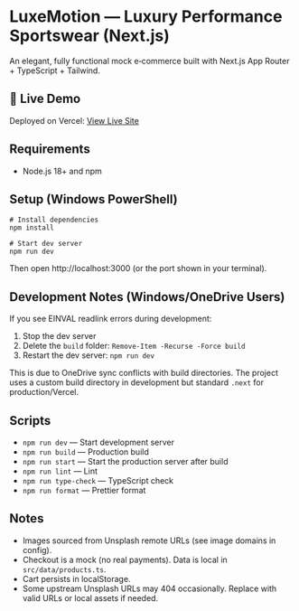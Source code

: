 # LuxeMotion — Luxury Performance Sportswear (Next.js)

An elegant, fully functional mock e‑commerce built with Next.js App Router + TypeScript + Tailwind.

## 🚀 Live Demo

Deployed on Vercel: [View Live Site](https://your-vercel-url.vercel.app)

## Requirements

- Node.js 18+ and npm

## Setup (Windows PowerShell)

```pwsh
# Install dependencies
npm install

# Start dev server
npm run dev
```

Then open http://localhost:3000 (or the port shown in your terminal).

## Development Notes (Windows/OneDrive Users)

If you see EINVAL readlink errors during development:

1. Stop the dev server
2. Delete the `build` folder: `Remove-Item -Recurse -Force build`
3. Restart the dev server: `npm run dev`

This is due to OneDrive sync conflicts with build directories. The project uses a custom build directory in development but standard `.next` for production/Vercel.

## Scripts

- `npm run dev` — Start development server
- `npm run build` — Production build
- `npm run start` — Start the production server after build
- `npm run lint` — Lint
- `npm run type-check` — TypeScript check
- `npm run format` — Prettier format

## Notes

- Images sourced from Unsplash remote URLs (see image domains in config).
- Checkout is a mock (no real payments). Data is local in `src/data/products.ts`.
- Cart persists in localStorage.
- Some upstream Unsplash URLs may 404 occasionally. Replace with valid URLs or local assets if needed.
